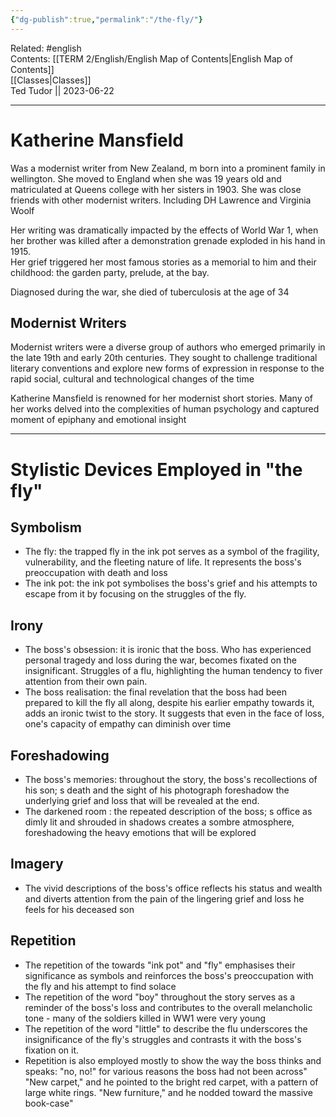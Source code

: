 ```yaml
---
{"dg-publish":true,"permalink":"/the-fly/"}
---
```


Related: #english  
Contents: [[TERM 2/English/English Map of Contents\|English Map of Contents]]  
[[Classes\|Classes]]  
Ted Tudor || 2023-06-22
***

# Katherine Mansfield

Was a modernist writer from New Zealand, m born into a prominent family in wellington. She moved to England when she was 19 years old and matriculated at Queens college with her sisters in 1903. She was close friends with other modernist writers. Including DH Lawrence and Virginia Woolf

Her writing was dramatically impacted by the effects of World War 1, when her brother was killed after a demonstration grenade exploded in his hand in 1915.  
Her grief triggered her most famous stories as a memorial to him and their childhood: the garden party, prelude, at the bay.

Diagnosed during the war, she died of tuberculosis at the age of 34 

## Modernist Writers

Modernist writers were a diverse group of authors who emerged primarily in the late 19th and early 20th centuries. They sought to challenge traditional literary conventions and explore new forms of expression in response to the rapid social, cultural and technological changes of the time 

Katherine Mansfield is renowned for her modernist short stories. Many of her works delved into the complexities of human psychology and captured moment of epiphany and emotional insight 

---

# Stylistic Devices Employed in "the fly"

## Symbolism

- The fly: the trapped fly in the ink pot serves as a symbol of the fragility, vulnerability, and the fleeting nature of life. It represents the boss's preoccupation with death and loss
- The ink pot: the ink pot symbolises the boss's grief and his attempts to escape from it by focusing on the struggles of the fly.

## Irony

- The boss's obsession: it is ironic that the boss. Who has experienced personal tragedy and loss during the war, becomes fixated on the insignificant. Struggles of a flu, highlighting the human tendency to fiver attention from their own pain.
- The boss realisation: the final revelation that the boss had been prepared to kill the fly all along, despite his earlier empathy towards it, adds an ironic twist to the story. It suggests that even in the face of loss, one's capacity of empathy can diminish over time 

## Foreshadowing

- The boss's memories: throughout the story, the boss's recollections of his son; s death and the sight of his photograph foreshadow the underlying grief and loss that will be revealed at the end. 
- The darkened room : the repeated description of the boss; s office as dimly lit and shrouded in shadows creates a sombre atmosphere, foreshadowing the heavy emotions that will be explored

## Imagery

- The vivid descriptions of the boss's office reflects his status and wealth and diverts attention from the pain of the lingering grief and loss he feels for his deceased son 

## Repetition 
- The repetition of the towards "ink pot" and "fly" emphasises their significance as symbols and reinforces the boss's preoccupation with the fly and his attempt to find solace
- The repetition of the word "boy" throughout the story serves as a reminder of the boss's loss and contributes to the overall melancholic tone - many of the soldiers killed in WW1 were very young
- The repetition of the word "little" to describe the flu underscores the insignificance of the fly's struggles and contrasts it with the boss's fixation on it.
- Repetition is also employed mostly to show the way the boss thinks and speaks: "no, no!" for various reasons the boss had not been across" "New carpet," and he pointed to the bright red carpet, with a pattern of large white rings. "New furniture," and he nodded toward the massive book-case"